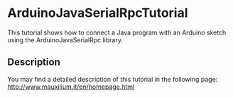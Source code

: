 # ArduinoJavaSerialRpcTutorial
This tutorial shows how to connect a Java program with an Arduino sketch using the ArduinoJavaSerialRpc library.

## Description
You may find a detailed description of this tutorial in the following page: http://www.mauxilium.it/en/homepage.html
